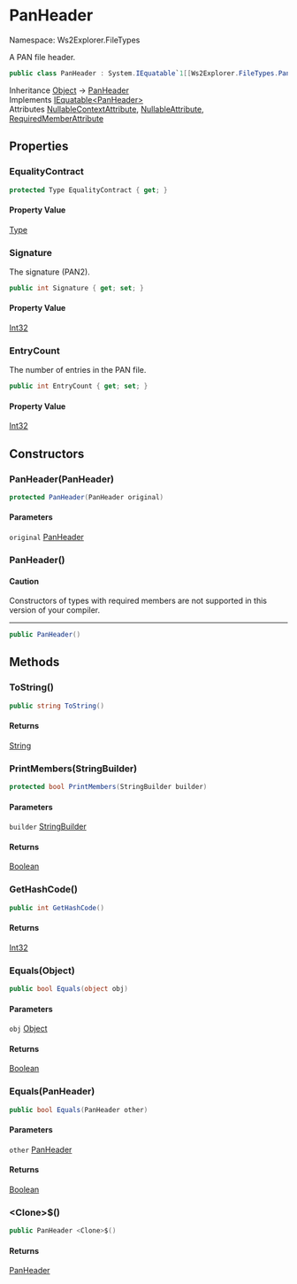 # PanHeader

Namespace: Ws2Explorer.FileTypes

A PAN file header.

```csharp
public class PanHeader : System.IEquatable`1[[Ws2Explorer.FileTypes.PanHeader, Ws2Explorer, Version=1.0.0.0, Culture=neutral, PublicKeyToken=null]]
```

Inheritance [Object](https://docs.microsoft.com/en-us/dotnet/api/system.object) → [PanHeader](./ws2explorer.filetypes.panheader.md)<br>
Implements [IEquatable&lt;PanHeader&gt;](https://docs.microsoft.com/en-us/dotnet/api/system.iequatable-1)<br>
Attributes [NullableContextAttribute](https://docs.microsoft.com/en-us/dotnet/api/system.runtime.compilerservices.nullablecontextattribute), [NullableAttribute](https://docs.microsoft.com/en-us/dotnet/api/system.runtime.compilerservices.nullableattribute), [RequiredMemberAttribute](https://docs.microsoft.com/en-us/dotnet/api/system.runtime.compilerservices.requiredmemberattribute)

## Properties

### **EqualityContract**

```csharp
protected Type EqualityContract { get; }
```

#### Property Value

[Type](https://docs.microsoft.com/en-us/dotnet/api/system.type)<br>

### **Signature**

The signature (PAN2).

```csharp
public int Signature { get; set; }
```

#### Property Value

[Int32](https://docs.microsoft.com/en-us/dotnet/api/system.int32)<br>

### **EntryCount**

The number of entries in the PAN file.

```csharp
public int EntryCount { get; set; }
```

#### Property Value

[Int32](https://docs.microsoft.com/en-us/dotnet/api/system.int32)<br>

## Constructors

### **PanHeader(PanHeader)**

```csharp
protected PanHeader(PanHeader original)
```

#### Parameters

`original` [PanHeader](./ws2explorer.filetypes.panheader.md)<br>

### **PanHeader()**

#### Caution

Constructors of types with required members are not supported in this version of your compiler.

---

```csharp
public PanHeader()
```

## Methods

### **ToString()**

```csharp
public string ToString()
```

#### Returns

[String](https://docs.microsoft.com/en-us/dotnet/api/system.string)<br>

### **PrintMembers(StringBuilder)**

```csharp
protected bool PrintMembers(StringBuilder builder)
```

#### Parameters

`builder` [StringBuilder](https://docs.microsoft.com/en-us/dotnet/api/system.text.stringbuilder)<br>

#### Returns

[Boolean](https://docs.microsoft.com/en-us/dotnet/api/system.boolean)<br>

### **GetHashCode()**

```csharp
public int GetHashCode()
```

#### Returns

[Int32](https://docs.microsoft.com/en-us/dotnet/api/system.int32)<br>

### **Equals(Object)**

```csharp
public bool Equals(object obj)
```

#### Parameters

`obj` [Object](https://docs.microsoft.com/en-us/dotnet/api/system.object)<br>

#### Returns

[Boolean](https://docs.microsoft.com/en-us/dotnet/api/system.boolean)<br>

### **Equals(PanHeader)**

```csharp
public bool Equals(PanHeader other)
```

#### Parameters

`other` [PanHeader](./ws2explorer.filetypes.panheader.md)<br>

#### Returns

[Boolean](https://docs.microsoft.com/en-us/dotnet/api/system.boolean)<br>

### **&lt;Clone&gt;$()**

```csharp
public PanHeader <Clone>$()
```

#### Returns

[PanHeader](./ws2explorer.filetypes.panheader.md)<br>

